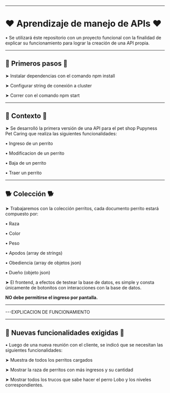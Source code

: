 <hr>
<h1>❤ Aprendizaje de manejo de APIs ❤</h1>
<p>• Se utilizará éste repositorio con un proyecto funcional con la finalidad de explicar su funcionamiento para lograr la creación de una API propia.</p>
<hr>
<h2> 🐾 Primeros pasos 🐾</h2>
<p>➤ Instalar dependencias con el comando npm install</p>
<p>➤ Configurar string de conexión a cluster</p>
<p>➤ Correr con el comando npm start</p>
<hr>
<h2>🦴 Contexto 🦴</h2>
<p>➤ Se desarrolló la primera versión de una API para el pet shop Pupyness Pet Caring que realiza las siguientes funcionalidades:</p>
<p>• Ingreso de un perrito</p>
<p>• Modificacion de un perrito</p>
<p>• Baja de un perrito</p>
<p>• Traer un perrito</p>
<hr>
<h2>🐕 Colección 🐕</h2>
<p>➤ Trabajaremos con la colección perritos, cada documento perrito estará compuesto por: </p>
<p>• Raza</p>
<p>• Color</p>
<p>• Peso</p>
<p>• Apodos (array de strings)</p>
<p>• Obediencia (array de objetos json)</p>
<p>• Dueño (objeto json)</p>
<p>➤ El frontend, a efectos de testear la base de datos, es simple y consta únicamente de botonitos con interacciones con la base de datos.</p>
<p><b>NO debe permitirse el ingreso por pantalla.</b></p>
<hr>

---EXPLICACION DE FUNCIONAMIENTO

<hr>
<h2>🐩 Nuevas funcionalidades exigidas 🐩</h2>
<p>• Luego de una nueva reunión con el cliente, se indicó que se necesitan las siguientes funcionalidades:</p>
<p>➤ Muestra de todos los perritos cargados</p>
<p>➤ Mostrar la raza de perritos con más ingresos y su cantidad </p>
<p>➤ Mostrar todos los trucos que sabe hacer el perro Lobo y los niveles correspondientes.</p>
